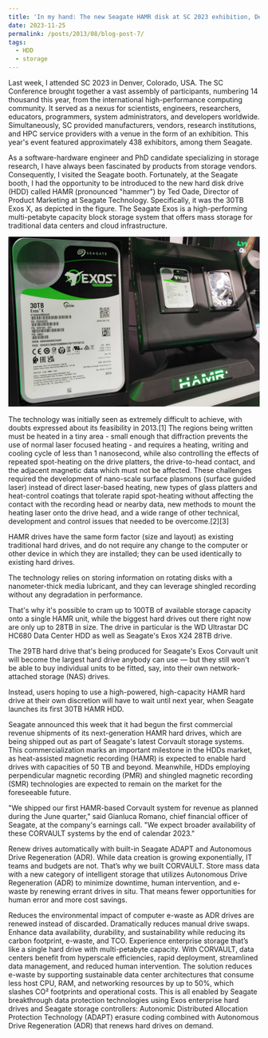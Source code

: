 ```yaml
---
title: 'In my hand: The new Seagate HAMR disk at SC 2023 exhibition, Denver, Colorado, US'
date: 2023-11-25
permalink: /posts/2013/08/blog-post-7/
tags:
  - HDD
  - storage
---
```





Last week, I attended SC 2023 in Denver, Colorado, USA. The SC Conference brought together a vast assembly of participants, numbering 14 thousand this year, from the international high-performance computing community. It served as a nexus for scientists, engineers, researchers, educators, programmers, system administrators, and developers worldwide. Simultaneously, SC provided manufacturers, vendors, research institutions, and HPC service providers with a venue in the form of an exhibition. This year's event featured approximately 438 exhibitors, among them Seagate.

As a software-hardware engineer and PhD candidate specializing in storage research, I have always been fascinated by products from storage vendors. Consequently, I visited the Seagate booth. Fortunately, at the Seagate booth, I had the opportunity to be introduced to the new hard disk drive (HDD) called HAMR (pronounced "hammer") by Ted Oade, Director of Product Marketing at Seagate Technology. Specifically, it was the 30TB Exos X, as depicted in the figure. The Seagate Exos is a high-performing multi-petabyte capacity block storage system that offers mass storage for traditional data centers and cloud infrastructure.


![](/images/HAMR.jpg)


















The technology was initially seen as extremely difficult to achieve, 
with doubts expressed about its feasibility in 2013.[1] 
The regions being written must be heated in a tiny area - 
small enough that diffraction prevents the use of normal laser focused heating - and requires a heating, writing and cooling cycle of less than 1 nanosecond, while also controlling the effects of repeated spot-heating on the drive platters, the drive-to-head contact, and the adjacent magnetic data which must not be affected. These challenges required the development of nano-scale surface plasmons (surface guided laser) instead of direct laser-based heating, new types of glass platters and heat-control coatings that tolerate rapid spot-heating without affecting the contact with the recording head or nearby data, new methods to mount the heating laser onto the drive head, and a wide range of other technical, development and control issues that needed to be overcome.[2][3]

HAMR drives have the same form factor (size and layout) 
as existing traditional hard drives, and do not require any change to the computer 
or other device in which they are installed; they can be used identically to existing hard drives.







The technology relies on storing information on rotating disks with a 
nanometer-thick media lubricant, and they can leverage shingled recording 
without any degradation in performance. 

That's why it's possible to cram up to 100TB of available storage 
capacity onto a single HAMR unit, while the biggest hard drives out 
there right now are only up to 28TB in size. The drive in particular is 
the WD Ultrastar DC HC680 Data Center HDD as well as Seagate's Exos X24 28TB drive.

The 29TB hard drive that's being produced for Seagate's Exos Corvault 
unit will become the largest hard drive anybody can use — but they still 
won't be able to buy individual units to be fitted, say, into their 
own network-attached storage (NAS) drives. 

Instead, users hoping to use a high-powered, high-capacity HAMR hard 
drive at their own discretion will have to wait until next year, 
when Seagate launches its first 30TB HAMR HDD. 































Seagate announced this week that it had begun the first commercial revenue shipments 
of its next-generation HAMR hard drives, which are being shipped out as part of 
Seagate's latest Corvault storage systems. This commercialization marks an 
important milestone in the HDDs market, as heat-assisted magnetic recording (HAMR) 
is expected to enable hard drives with capacities of 50 TB and beyond. Meanwhile, 
HDDs employing perpendicular magnetic recording (PMR) and shingled magnetic recording (SMR) 
technologies are expected to remain on the market for the foreseeable future.

"We shipped our first HAMR-based Corvault system for revenue as planned during the 
June quarter," said Gianluca Romano, chief financial officer of Seagate, at 
the company's earnings call. "We expect broader availability of these CORVAULT 
systems by the end of calendar 2023."















Renew drives automatically with built-in Seagate ADAPT and Autonomous Drive Regeneration (ADR). 
While data creation is growing exponentially, IT teams and budgets are not. 
That’s why we built CORVAULT. Store mass data with a new category of intelligent storage 
that utilizes Autonomous Drive Regeneration (ADR) to minimize downtime, human intervention, 
and e-waste by renewing errant drives in situ. That means fewer opportunities 
for human error and more cost savings.

Reduces the environmental impact of computer e-waste as ADR drives are renewed instead of discarded.
Dramatically reduces manual drive swaps.
Enhance data availability, durability, and sustainability while reducing its carbon footprint, e-waste, and TCO.
Experience enterprise storage that’s like a single hard drive with multi-petabyte capacity. 
With CORVAULT, data centers benefit from hyperscale efficiencies, rapid deployment, 
streamlined data management, and reduced human intervention. The solution reduces e-waste 
by supporting sustainable data center architectures that consume less host CPU, RAM, 
and networking resources by up to 50%, which slashes CO² footprints and operational costs. 
This is all enabled by Seagate breakthrough data protection technologies using 
Exos enterprise hard drives and Seagate storage controllers: Autonomic Distributed 
Allocation Protection Technology (ADAPT) erasure coding combined with 
Autonomous Drive Regeneration (ADR) that renews hard drives on demand.
